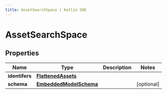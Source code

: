 ```yaml
---
title: AssetSearchSpace | Kotlin SDK
---
```




# AssetSearchSpace

## Properties
Name | Type | Description | Notes
------------ | ------------- | ------------- | -------------
**identifers** | [**FlattenedAssets**](FlattenedAssets) |  | 
**schema** | [**EmbeddedModelSchema**](EmbeddedModelSchema) |  |  [optional]




